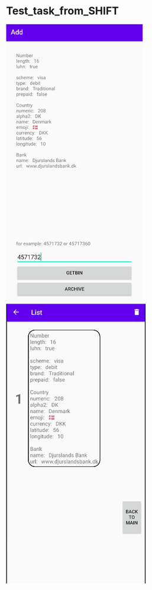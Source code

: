 # Test_task_from_SHIFT

![Screenshot_1.png](Screenshot_1.png)
![Screenshot_2.png](Screenshot_2.png)
